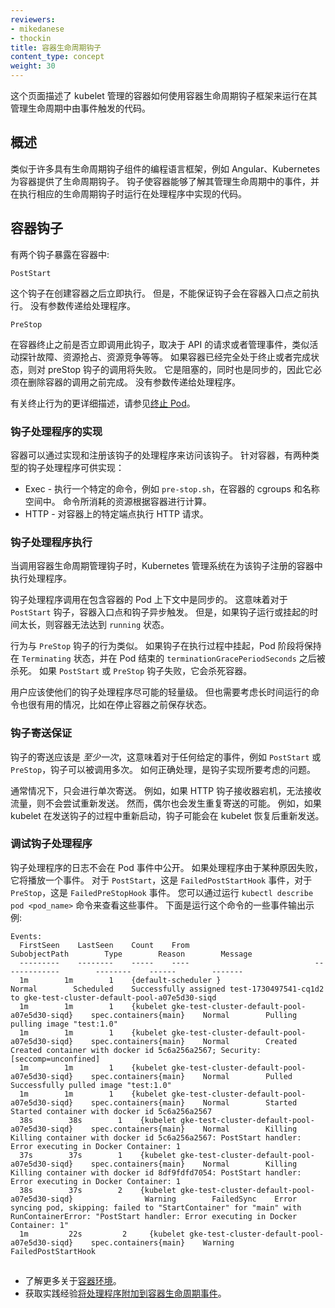 ```yaml
---
reviewers:
- mikedanese
- thockin
title: 容器生命周期钩子
content_type: concept
weight: 30
---
```


<!--
reviewers:
- mikedanese
- thockin
title: Container Lifecycle Hooks
content_type: concept
weight: 30
-->


<!-- overview -->

<!--
This page describes how kubelet managed Containers can use the Container lifecycle hook framework
to run code triggered by events during their management lifecycle.
-->
这个页面描述了 kubelet 管理的容器如何使用容器生命周期钩子框架来运行在其管理生命周期中由事件触发的代码。




<!-- body -->

<!--
## Overview
-->

## 概述

<!--
Analogous to many programming language frameworks that have component lifecycle hooks, such as Angular,
Kubernetes provides Containers with lifecycle hooks.
The hooks enable Containers to be aware of events in their management lifecycle
and run code implemented in a handler when the corresponding lifecycle hook is executed.
-->
类似于许多具有生命周期钩子组件的编程语言框架，例如 Angular、Kubernetes 为容器提供了生命周期钩子。
钩子使容器能够了解其管理生命周期中的事件，并在执行相应的生命周期钩子时运行在处理程序中实现的代码。

<!--
## Container hooks
-->

## 容器钩子

<!--
There are two hooks that are exposed to Containers:
-->
有两个钩子暴露在容器中:

`PostStart`

<!--
This hook executes immediately after a container is created.
However, there is no guarantee that the hook will execute before the container ENTRYPOINT.
No parameters are passed to the handler.
-->
这个钩子在创建容器之后立即执行。
但是，不能保证钩子会在容器入口点之前执行。
没有参数传递给处理程序。

`PreStop`

<!--
This hook is called immediately before a container is terminated due to an API request or management event such as liveness probe failure, preemption, resource contention and others. A call to the preStop hook fails if the container is already in terminated or completed state.
It is blocking, meaning it is synchronous,
so it must complete before the call to delete the container can be sent.
No parameters are passed to the handler.
-->

在容器终止之前是否立即调用此钩子，取决于 API 的请求或者管理事件，类似活动探针故障、资源抢占、资源竞争等等。 如果容器已经完全处于终止或者完成状态，则对 preStop 钩子的调用将失败。
它是阻塞的，同时也是同步的，因此它必须在删除容器的调用之前完成。
没有参数传递给处理程序。

<!--
A more detailed description of the termination behavior can be found in
[Termination of Pods](/docs/concepts/workloads/pods/pod/#termination-of-pods).
-->
有关终止行为的更详细描述，请参见[终止 Pod](/docs/concepts/workloads/pods/pod/#termination-of-pods)。

<!--
### Hook handler implementations
-->

### 钩子处理程序的实现

<!--
Containers can access a hook by implementing and registering a handler for that hook.
There are two types of hook handlers that can be implemented for Containers:
-->
容器可以通过实现和注册该钩子的处理程序来访问该钩子。
针对容器，有两种类型的钩子处理程序可供实现：

<!--
* Exec - Executes a specific command, such as `pre-stop.sh`, inside the cgroups and namespaces of the Container.
Resources consumed by the command are counted against the Container.
* HTTP - Executes an HTTP request against a specific endpoint on the Container.
-->

* Exec - 执行一个特定的命令，例如 `pre-stop.sh`，在容器的 cgroups 和名称空间中。
命令所消耗的资源根据容器进行计算。
* HTTP - 对容器上的特定端点执行 HTTP 请求。

<!--
### Hook handler execution
-->

### 钩子处理程序执行

<!--
When a Container lifecycle management hook is called,
the Kubernetes management system executes the handler in the Container registered for that hook. 
-->
当调用容器生命周期管理钩子时，Kubernetes 管理系统在为该钩子注册的容器中执行处理程序。

<!--
Hook handler calls are synchronous within the context of the Pod containing the Container.
This means that for a `PostStart` hook,
the Container ENTRYPOINT and hook fire asynchronously.
However, if the hook takes too long to run or hangs,
the Container cannot reach a `running` state.
-->
钩子处理程序调用在包含容器的 Pod 上下文中是同步的。
这意味着对于 `PostStart` 钩子，容器入口点和钩子异步触发。
但是，如果钩子运行或挂起的时间太长，则容器无法达到 `running` 状态。

<!--
The behavior is similar for a `PreStop` hook.
If the hook hangs during execution,
the Pod phase stays in a `Terminating` state and is killed after `terminationGracePeriodSeconds` of pod ends.
If a `PostStart` or `PreStop` hook fails,
it kills the Container.
-->
行为与 `PreStop` 钩子的行为类似。
如果钩子在执行过程中挂起，Pod 阶段将保持在 `Terminating` 状态，并在 Pod 结束的 `terminationGracePeriodSeconds` 之后被杀死。
如果 `PostStart` 或 `PreStop` 钩子失败，它会杀死容器。

<!--
Users should make their hook handlers as lightweight as possible.
There are cases, however, when long running commands make sense,
such as when saving state prior to stopping a Container.
-->
用户应该使他们的钩子处理程序尽可能的轻量级。
但也需要考虑长时间运行的命令也很有用的情况，比如在停止容器之前保存状态。

<!--
### Hook delivery guarantees
-->

### 钩子寄送保证

<!--
Hook delivery is intended to be *at least once*,
which means that a hook may be called multiple times for any given event,
such as for `PostStart` or `PreStop`.
It is up to the hook implementation to handle this correctly.
-->
钩子的寄送应该是 *至少一次*，这意味着对于任何给定的事件，例如 `PostStart` 或 `PreStop`，钩子可以被调用多次。
如何正确处理，是钩子实现所要考虑的问题。

<!--
Generally, only single deliveries are made.
If, for example, an HTTP hook receiver is down and is unable to take traffic,
there is no attempt to resend.
In some rare cases, however, double delivery may occur.
For instance, if a kubelet restarts in the middle of sending a hook,
the hook might be resent after the kubelet comes back up.
-->
通常情况下，只会进行单次寄送。
例如，如果 HTTP 钩子接收器宕机，无法接收流量，则不会尝试重新发送。
然而，偶尔也会发生重复寄送的可能。
例如，如果 kubelet 在发送钩子的过程中重新启动，钩子可能会在 kubelet 恢复后重新发送。

<!--
### Debugging Hook handlers
-->

### 调试钩子处理程序

<!--
The logs for a Hook handler are not exposed in Pod events.
If a handler fails for some reason, it broadcasts an event.
For `PostStart`, this is the `FailedPostStartHook` event,
and for `PreStop`, this is the `FailedPreStopHook` event.
You can see these events by running `kubectl describe pod <pod_name>`.
Here is some example output of events from running this command:
-->
钩子处理程序的日志不会在 Pod 事件中公开。
如果处理程序由于某种原因失败，它将播放一个事件。
对于 `PostStart`，这是 `FailedPostStartHook` 事件，对于 `PreStop`，这是 `FailedPreStopHook` 事件。
您可以通过运行 `kubectl describe pod <pod_name>` 命令来查看这些事件。
下面是运行这个命令的一些事件输出示例:

```
Events:
  FirstSeen    LastSeen    Count    From                            SubobjectPath        Type        Reason        Message
  ---------    --------    -----    ----                            -------------        --------    ------        -------
  1m        1m        1    {default-scheduler }                                Normal        Scheduled    Successfully assigned test-1730497541-cq1d2 to gke-test-cluster-default-pool-a07e5d30-siqd
  1m        1m        1    {kubelet gke-test-cluster-default-pool-a07e5d30-siqd}    spec.containers{main}    Normal        Pulling        pulling image "test:1.0"
  1m        1m        1    {kubelet gke-test-cluster-default-pool-a07e5d30-siqd}    spec.containers{main}    Normal        Created        Created container with docker id 5c6a256a2567; Security:[seccomp=unconfined]
  1m        1m        1    {kubelet gke-test-cluster-default-pool-a07e5d30-siqd}    spec.containers{main}    Normal        Pulled        Successfully pulled image "test:1.0"
  1m        1m        1    {kubelet gke-test-cluster-default-pool-a07e5d30-siqd}    spec.containers{main}    Normal        Started        Started container with docker id 5c6a256a2567
  38s        38s        1    {kubelet gke-test-cluster-default-pool-a07e5d30-siqd}    spec.containers{main}    Normal        Killing        Killing container with docker id 5c6a256a2567: PostStart handler: Error executing in Docker Container: 1
  37s        37s        1    {kubelet gke-test-cluster-default-pool-a07e5d30-siqd}    spec.containers{main}    Normal        Killing        Killing container with docker id 8df9fdfd7054: PostStart handler: Error executing in Docker Container: 1
  38s        37s        2    {kubelet gke-test-cluster-default-pool-a07e5d30-siqd}                Warning        FailedSync    Error syncing pod, skipping: failed to "StartContainer" for "main" with RunContainerError: "PostStart handler: Error executing in Docker Container: 1"
  1m         22s         2     {kubelet gke-test-cluster-default-pool-a07e5d30-siqd}    spec.containers{main}    Warning        FailedPostStartHook
```



## 


<!--
* Learn more about the [Container environment](/docs/concepts/containers/container-environment-variables/).
* Get hands-on experience
  [attaching handlers to Container lifecycle events](/docs/tasks/configure-pod-container/attach-handler-lifecycle-event/).
-->

* 了解更多关于[容器环境](/docs/concepts/containers/container-environment-variables/)。
* 获取实践经验[将处理程序附加到容器生命周期事件](/docs/tasks/configure-pod-container/attach-handler-lifecycle-event/)。


